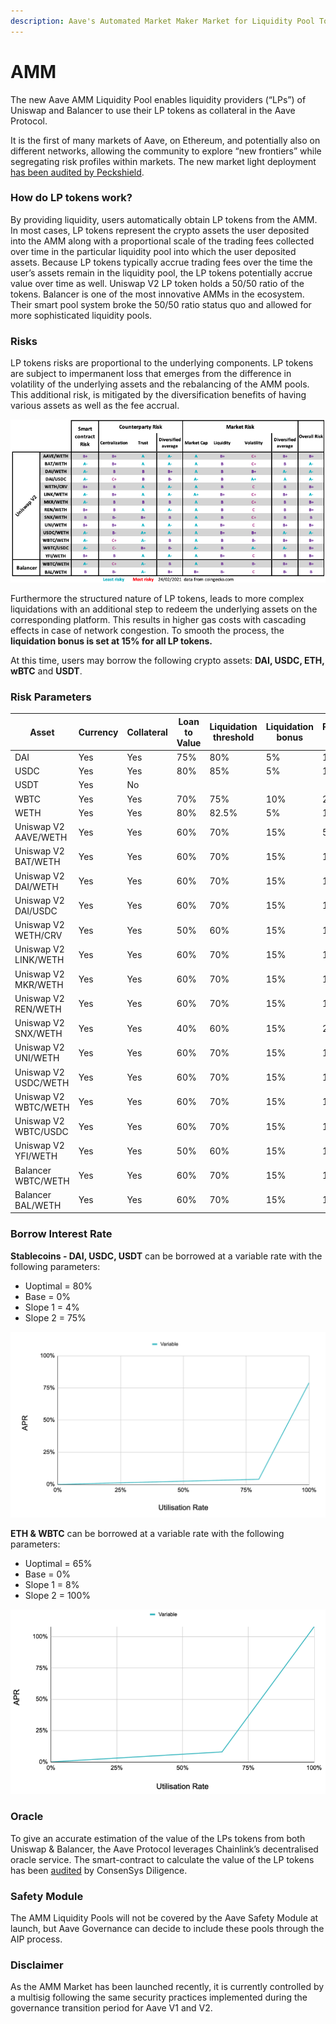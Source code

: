 ```yaml
---
description: Aave's Automated Market Maker Market for Liquidity Pool Tokens
---
```


# AMM

The new Aave AMM Liquidity Pool enables liquidity providers (“LPs”) of Uniswap and Balancer to use their LP tokens as collateral in the Aave Protocol.&#x20;

It is the first of many markets of Aave, on Ethereum, and potentially also on different networks, allowing the community to explore “new frontiers” while segregating risk profiles within markets. The new market light deployment [has been audited by Peckshield](https://github.com/aave/protocol-v2/blob/feat/light-deployments/audits/Peckshield-aave-v2-light-16-03-2021.pdf).

### How do LP tokens work? <a href="#27f4" id="27f4"></a>

By providing liquidity, users automatically obtain LP tokens from the AMM. In most cases, LP tokens represent the crypto assets the user deposited into the AMM along with a proportional scale of the trading fees collected over time in the particular liquidity pool into which the user deposited assets. Because LP tokens typically accrue trading fees over the time the user’s assets remain in the liquidity pool, the LP tokens potentially accrue value over time as well. Uniswap V2 LP token holds a 50/50 ratio of the tokens. Balancer is one of the most innovative AMMs in the ecosystem. Their smart pool system broke the 50/50 ratio status quo and allowed for more sophisticated liquidity pools.

### Risks

LP tokens risks are proportional to the underlying components. LP tokens are subject to impermanent loss that emerges from the difference in volatility of the underlying assets and the rebalancing of the AMM pools. This additional risk, is mitigated by the diversification benefits of having various assets as well as the fee accrual.

![AMM Risk Map](<../.gitbook/assets/Screenshot 2021-03-16 at 12.03.01.png>)

Furthermore the structured nature of LP tokens, leads to more complex liquidations with an additional step to redeem the underlying assets on the corresponding platform. This results in higher gas costs with cascading effects in case of network congestion. To smooth the process, the **liquidation bonus is set at 15% for all LP tokens.**

At this time, users may borrow the following crypto assets: **DAI, USDC, ETH, wBTC** and **USDT**.

### Risk Parameters

| Asset                | Currency | Collateral | Loan to Value | Liquidation threshold | Liquidation bonus | Reserve Factor |
| -------------------- | -------- | ---------- | ------------- | --------------------- | ----------------- | -------------- |
| DAI                  | Yes      | Yes        | 75%           | 80%                   | 5%                | 10%            |
| USDC                 | Yes      | Yes        | 80%           | 85%                   | 5%                | 10%            |
| USDT                 | Yes      | No         |               |                       |                   |                |
| WBTC                 | Yes      | Yes        | 70%           | 75%                   | 10%               | 20%            |
| WETH                 | Yes      | Yes        | 80%           | 82.5%                 | 5%                | 10%            |
| Uniswap V2 AAVE/WETH | Yes      | Yes        | 60%           | 70%                   | 15%               | 5%             |
| Uniswap V2 BAT/WETH  | Yes      | Yes        | 60%           | 70%                   | 15%               | 15%            |
| Uniswap V2 DAI/WETH  | Yes      | Yes        | 60%           | 70%                   | 15%               | 10%            |
| Uniswap V2 DAI/USDC  | Yes      | Yes        | 60%           | 70%                   | 15%               | 10%            |
| Uniswap V2 WETH/CRV  | Yes      | Yes        | 50%           | 60%                   | 15%               | 15%            |
| Uniswap V2 LINK/WETH | Yes      | Yes        | 60%           | 70%                   | 15%               | 15%            |
| Uniswap V2 MKR/WETH  | Yes      | Yes        | 60%           | 70%                   | 15%               | 15%            |
| Uniswap V2 REN/WETH  | Yes      | Yes        | 60%           | 70%                   | 15%               | 15%            |
| Uniswap V2 SNX/WETH  | Yes      | Yes        | 40%           | 60%                   | 15%               | 20%            |
| Uniswap V2 UNI/WETH  | Yes      | Yes        | 60%           | 70%                   | 15%               | 15%            |
| Uniswap V2 USDC/WETH | Yes      | Yes        | 60%           | 70%                   | 15%               | 10%            |
| Uniswap V2 WBTC/WETH | Yes      | Yes        | 60%           | 70%                   | 15%               | 15%            |
| Uniswap V2 WBTC/USDC | Yes      | Yes        | 60%           | 70%                   | 15%               | 15%            |
| Uniswap V2 YFI/WETH  | Yes      | Yes        | 50%           | 60%                   | 15%               | 15%            |
| Balancer WBTC/WETH   | Yes      | Yes        | 60%           | 70%                   | 15%               | 15%            |
| Balancer BAL/WETH    | Yes      | Yes        | 60%           | 70%                   | 15%               | 15%            |

### Borrow Interest Rate

**Stablecoins - DAI, USDC, USDT** can be borrowed at a variable rate with the following parameters:

* Uoptimal = 80%
* Base = 0%
* Slope 1 = 4%
* Slope 2 = 75%

![Stablecoin Borrow Rate Curve](<../.gitbook/assets/image (28).png>)

**ETH & WBTC** can be borrowed at a variable rate with the following parameters:

* Uoptimal = 65%
* Base = 0%
* Slope 1 = 8%
* Slope 2 = 100%

![ETH WBTC Borrow Rate Curve](<../.gitbook/assets/image (29).png>)

### Oracle

To give an accurate estimation of the value of the LPs tokens from both Uniswap & Balancer, the Aave Protocol leverages Chainlink’s decentralised oracle service. The smart-contract to calculate the value of the LP tokens has been [audited](https://consensys.net/diligence/audits/2020/08/aave-balancer-and-uniswap-v2-price-providers/) by ConsenSys Diligence.

### Safety Module

The AMM Liquidity Pools will not be covered by the Aave Safety Module at launch, but Aave Governance can decide to include these pools through the AIP process.

### Disclaimer

As the AMM Market has been launched recently, it is currently controlled by a multisig following the same security practices implemented during the governance transition period for Aave V1 and V2.

